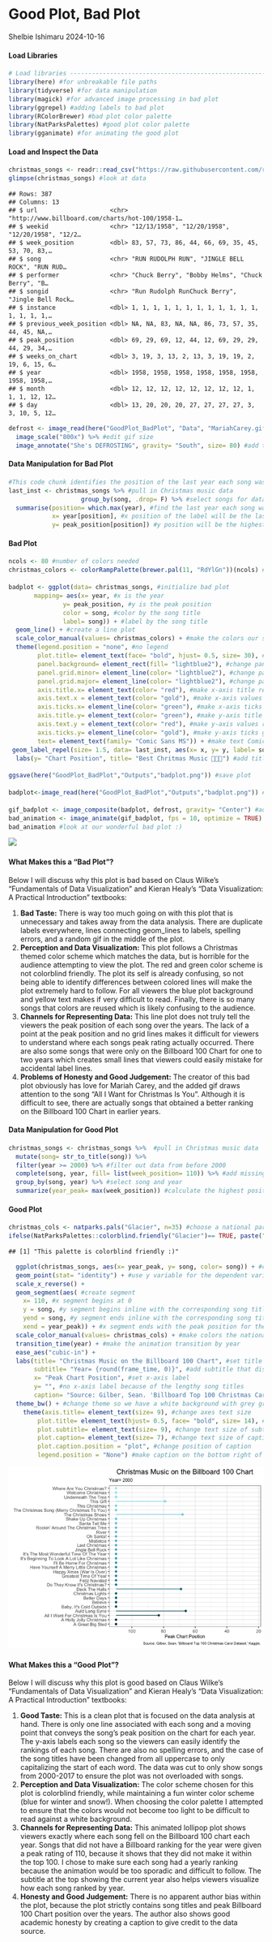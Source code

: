 Good Plot, Bad Plot
================
Shelbie Ishimaru
2024-10-16

#### Load Libraries

``` r
# Load libraries ---------------------------------------------------------------
library(here) #for unbreakable file paths
library(tidyverse) #for data manipulation
library(magick) #for advanced image processing in bad plot
library(ggrepel) #adding labels to bad plot
library(RColorBrewer) #bad plot color palette
library(NatParksPalettes) #good plot color palette
library(gganimate) #for animating the good plot
```

#### Load and Inspect the Data

``` r
christmas_songs <- readr::read_csv("https://raw.githubusercontent.com/rfordatascience/tidytuesday/master/data/2019/2019-12-24/christmas_songs.csv") #read in tidy Tuesday Christmas music data
glimpse(christmas_songs) #look at data
```

    ## Rows: 387
    ## Columns: 13
    ## $ url                    <chr> "http://www.billboard.com/charts/hot-100/1958-1…
    ## $ weekid                 <chr> "12/13/1958", "12/20/1958", "12/20/1958", "12/2…
    ## $ week_position          <dbl> 83, 57, 73, 86, 44, 66, 69, 35, 45, 53, 70, 83,…
    ## $ song                   <chr> "RUN RUDOLPH RUN", "JINGLE BELL ROCK", "RUN RUD…
    ## $ performer              <chr> "Chuck Berry", "Bobby Helms", "Chuck Berry", "B…
    ## $ songid                 <chr> "Run Rudolph RunChuck Berry", "Jingle Bell Rock…
    ## $ instance               <dbl> 1, 1, 1, 1, 1, 1, 1, 1, 1, 1, 1, 1, 1, 1, 1, 1,…
    ## $ previous_week_position <dbl> NA, NA, 83, NA, NA, 86, 73, 57, 35, 44, 45, NA,…
    ## $ peak_position          <dbl> 69, 29, 69, 12, 44, 12, 69, 29, 29, 44, 29, 34,…
    ## $ weeks_on_chart         <dbl> 3, 19, 3, 13, 2, 13, 3, 19, 19, 2, 19, 6, 15, 6…
    ## $ year                   <dbl> 1958, 1958, 1958, 1958, 1958, 1958, 1958, 1958,…
    ## $ month                  <dbl> 12, 12, 12, 12, 12, 12, 12, 12, 1, 1, 1, 12, 12…
    ## $ day                    <dbl> 13, 20, 20, 20, 27, 27, 27, 27, 3, 3, 10, 5, 12…

``` r
defrost <- image_read(here("GoodPlot_BadPlot", "Data", "MariahCarey.gif")) %>% #read in bad plot gif
  image_scale("800x") %>% #edit gif size
  image_annotate("She's DEFROSTING", gravity= "South", size= 80) #add text to gif
```

#### Data Manipulation for Bad Plot

``` r
#This code chunk identifies the position of the last year each song was on the Billboard 100 Chart so labels can be added to the plot
last_inst <- christmas_songs %>% #pull in Christmas music data
                    group_by(song, .drop= F) %>% #select songs for data manipulation
  summarise(position= which.max(year), #find the last year each song was on the Billboard chart
            x= year[position], #x position of the label will be the last year the song was on the Billboard chart
            y= peak_position[position]) #y position will be the highest position on the Billboard chart the song reached in it's final year
```

#### Bad Plot

``` r
ncols <- 80 #number of colors needed 
christmas_colors <- colorRampPalette(brewer.pal(11, "RdYlGn"))(ncols) #choose a brewer color and make it so it fits the number of colors needed

badplot <- ggplot(data= christmas_songs, #initialize bad plot 
       mapping= aes(x= year, #x is the year
               y= peak_position, #y is the peak position
               color = song, #color by the song title 
               label= song)) + #label by the song title
  geom_line() + #create a line plot
  scale_color_manual(values= christmas_colors) + #make the colors our specified brewer color palette
  theme(legend.position = "none", #no legend
        plot.title= element_text(face= "bold", hjust= 0.5, size= 30), #bold, center, and increase size of title
        panel.background= element_rect(fill= "lightblue2"), #change panel background light blue
        panel.grid.minor= element_line(color= "lightblue2"), #change panel major grid light blue
        panel.grid.major= element_line(color= "lightblue2"), #change panel minor grid light blue
        axis.title.x= element_text(color= "red"), #make x-axis title red
        axis.text.x = element_text(color= "gold"), #make x-axis values gold
        axis.ticks.x= element_line(color= "green"), #make x-axis ticks green
        axis.title.y= element_text(color= "green"), #make y-axis title green
        axis.text.y = element_text(color= "red"), #make y-axis values red
        axis.ticks.y= element_line(color= "gold"), #make y-axis ticks gold
        text= element_text(family= "Comic Sans MS")) + #make text Comic Sans :)
 geom_label_repel(size= 1.5, data= last_inst, aes(x= x, y= y, label= song)) + #add song labels
  labs(y= "Chart Position", title= "Best Chritmas Music 🎄✨🎶") #add title

ggsave(here("GoodPlot_BadPlot","Outputs","badplot.png")) #save plot

badplot<-image_read(here("GoodPlot_BadPlot","Outputs","badplot.png")) #read in saved bad plot

gif_badplot <- image_composite(badplot, defrost, gravity= "Center") #add gif!
bad_animation <- image_animate(gif_badplot, fps = 10, optimize = TRUE) #animate gif!
bad_animation #look at our wonderful bad plot :)
```

![](../Output/BadPlot-1.gif)<!-- -->

#### What Makes this a “Bad Plot”?

Below I will discuss why this plot is bad based on Claus Wilke’s
“Fundamentals of Data Visualization” and Kieran Healy’s “Data
Visualization: A Practical Introduction” textbooks:  
1. **Bad Taste:** There is way too much going on with this plot that is
unnecessary and takes away from the data analysis. There are duplicate
labels everywhere, lines connecting geom_lines to labels, spelling
errors, and a random gif in the middle of the plot.  
2. **Perception and Data Visualization:** This plot follows a Christmas
themed color scheme which matches the data, but is horrible for the
audience attempting to view the plot. The red and green color scheme is
not colorblind friendly. The plot its self is already confusing, so not
being able to identify differences between colored lines will make the
plot extremely hard to follow. For all viewers the blue plot background
and yellow text makes if very difficult to read. Finally, there is so
many songs that colors are reused which is likely confusing to the
audience.  
3. **Channels for Representing Data:** This line plot does not truly
tell the viewers the peak position of each song over the years. The lack
of a point at the peak position and no grid lines makes it difficult for
viewers to understand where each songs peak rating actually occurred.
There are also some songs that were only on the Billboard 100 Chart for
one to two years which creates small lines that viewers could easily
mistake for accidental label lines.  
4. **Problems of Honesty and Good Judgement:** The creator of this bad
plot obviously has love for Mariah Carey, and the added gif draws
attention to the song “All I Want for Christmas Is You”. Although it is
difficult to see, there are actually songs that obtained a better
ranking on the Billboard 100 Chart in earlier years.

#### Data Manipulation for Good Plot

``` r
christmas_songs <- christmas_songs %>%  #pull in Christmas music data
  mutate(song= str_to_title(song)) %>%
  filter(year >= 2000) %>% #filter out data from before 2000
  complete(song, year, fill= list(week_position= 110)) %>% #add missing rows so all songs area accounted for every year (set to 110 if created because it means it did not make the Billboard 100)
  group_by(song, year) %>% #select song and year
  summarize(year_peak= max(week_position)) #calculate the highest position a song hit every year
```

#### Good Plot

``` r
christmas_cols <- natparks.pals("Glacier", n=35) #choose a national parks color and make it so it fits the number of colors needed
ifelse(NatParksPalettes::colorblind.friendly("Glacier")== TRUE, paste("This palette is colorblind friendly :)"), paste("This palette is NOT colorblind friendly :(")) #make sure that this palette is colorblind friendly
```

    ## [1] "This palette is colorblind friendly :)"

``` r
  ggplot(christmas_songs, aes(x= year_peak, y= song, color= song)) + #create ggplot, set axes and plot by song
  geom_point(stat= "identity") + #use y variable for the dependent variable 
  scale_x_reverse() +
  geom_segment(aes( #create segment 
    x= 110, #x segment begins at 0
    y = song, #y segment begins inline with the corresponding song title
    yend = song, #y segment ends inline with the corresponding song title
    xend = year_peak)) + #x segment ends with the peak position for the specified year
  scale_color_manual(values= christmas_cols) + #make colors the national parks glacier that's specified above
  transition_time(year) + #make the animation transition by year
  ease_aes("cubic-in") + 
  labs(title= "Christmas Music on the Billboard 100 Chart", #set title
       subtitle= "Year= {round(frame_time, 0)}", #add subtitle that displays the current year for the animation
       x= "Peak Chart Position", #set x-axis label
       y= "", #no x-axis label because of the lengthy song titles
       caption= "Source: Gilber, Sean. 'Billboard Top 100 Christmas Carol Dataset.' Kaggle.") + #add caption that gives credit to data source
  theme_bw() + #change theme so we have a white background with grey grid lines and black outline
    theme(axis.title= element_text(size= 9), #change axes text size
        plot.title= element_text(hjust= 0.5, face= "bold", size= 14), #change text size, bold text, and center title
        plot.subtitle= element_text(size= 9), #change text size of subtitle
        plot.caption= element_text(size= 7), #change text size of caption
        plot.caption.position = "plot", #change position of caption
        legend.position = "None") #make caption on the bottom right of the page
```

![](../Output/GoodPlot-1.gif)<!-- -->

#### What Makes this a “Good Plot”?

Below I will discuss why this plot is good based on Claus Wilke’s
“Fundamentals of Data Visualization” and Kieran Healy’s “Data
Visualization: A Practical Introduction” textbooks:  
1. **Good Taste:** This is a clean plot that is focused on the data
analysis at hand. There is only one line associated with each song and a
moving point that conveys the song’s peak position on the chart for each
year. The y-axis labels each song so the viewers can easily identify the
rankings of each song. There are also no spelling errors, and the case
of the song titles have been changed from all uppercase to only
capitalizing the start of each word. The data was cut to only show songs
from 2000-2017 to ensure the plot was not overloaded with songs.  
2. **Perception and Data Visualization:** The color scheme chosen for
this plot is colorblind friendly, while maintaining a fun winter color
scheme (blue for winter and snow!). When choosing the color palette I
attempted to ensure that the colors would not become too light to be
difficult to read against a white background.  
3. **Channels for Representing Data:** This animated lollipop plot shows
viewers exactly where each song fell on the Billboard 100 chart each
year. Songs that did not have a Billboard ranking for the year were
given a peak rating of 110, because it shows that they did not make it
within the top 100. I chose to make sure each song had a yearly ranking
because the animation would be too sporadic and difficult to follow. The
subtitle at the top showing the current year also helps viewers
visualize how each song ranked by year.  
4. **Honesty and Good Judgement:** There is no apparent author bias
within the plot, because the plot strictly contains song titles and peak
Billboard 100 Chart position over the years. The author also shows good
academic honesty by creating a caption to give credit to the data
source.
